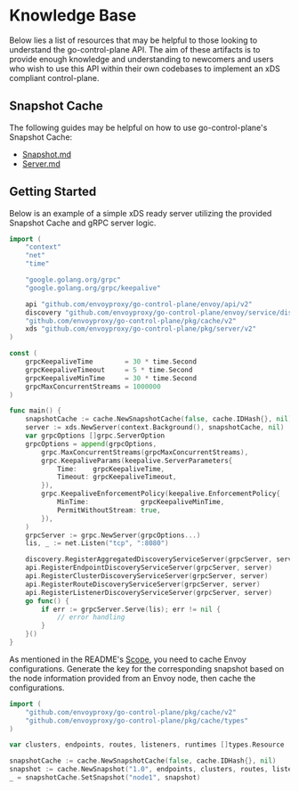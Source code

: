 # Knowledge Base

Below lies a list of resources that may be helpful to those looking to understand the go-control-plane API. The aim of these artifacts is to provide enough knowledge and understanding to newcomers and users who wish to use this API within their own codebases to implement an xDS compliant control-plane.

## Snapshot Cache
The following guides may be helpful on how to use go-control-plane's Snapshot Cache:
- [Snapshot.md](cache/Snapshot.md)
- [Server.md](cache/Server.md)

## Getting Started
Below is an example of a simple xDS ready server utilizing the provided Snapshot Cache and gRPC server logic.

```go
import (
    "context"
    "net"
    "time"

    "google.golang.org/grpc"
    "google.golang.org/grpc/keepalive"

    api "github.com/envoyproxy/go-control-plane/envoy/api/v2"
    discovery "github.com/envoyproxy/go-control-plane/envoy/service/discovery/v2"
    "github.com/envoyproxy/go-control-plane/pkg/cache/v2"
    xds "github.com/envoyproxy/go-control-plane/pkg/server/v2"
)

const (
    grpcKeepaliveTime        = 30 * time.Second
    grpcKeepaliveTimeout     = 5 * time.Second
    grpcKeepaliveMinTime     = 30 * time.Second
    grpcMaxConcurrentStreams = 1000000
)

func main() {
    snapshotCache := cache.NewSnapshotCache(false, cache.IDHash{}, nil)
    server := xds.NewServer(context.Background(), snapshotCache, nil)
    var grpcOptions []grpc.ServerOption
    grpcOptions = append(grpcOptions,
        grpc.MaxConcurrentStreams(grpcMaxConcurrentStreams),
        grpc.KeepaliveParams(keepalive.ServerParameters{
            Time:    grpcKeepaliveTime,
            Timeout: grpcKeepaliveTimeout,
        }),
        grpc.KeepaliveEnforcementPolicy(keepalive.EnforcementPolicy{
            MinTime:             grpcKeepaliveMinTime,
            PermitWithoutStream: true,
        }),
    )
    grpcServer := grpc.NewServer(grpcOptions...)
    lis, _ := net.Listen("tcp", ":8080")

    discovery.RegisterAggregatedDiscoveryServiceServer(grpcServer, server)
    api.RegisterEndpointDiscoveryServiceServer(grpcServer, server)
    api.RegisterClusterDiscoveryServiceServer(grpcServer, server)
    api.RegisterRouteDiscoveryServiceServer(grpcServer, server)
    api.RegisterListenerDiscoveryServiceServer(grpcServer, server)
    go func() {
        if err := grpcServer.Serve(lis); err != nil {
            // error handling
        }
    }()
}
```

As mentioned in the README's [Scope](https://github.com/envoyproxy/go-control-plane/blob/master/README.md#scope), you need to cache Envoy configurations.
Generate the key for the corresponding snapshot based on the node information provided from an Envoy node, then cache the configurations.

```go
import (
    "github.com/envoyproxy/go-control-plane/pkg/cache/v2"
    "github.com/envoyproxy/go-control-plane/pkg/cache/types"
)

var clusters, endpoints, routes, listeners, runtimes []types.Resource

snapshotCache := cache.NewSnapshotCache(false, cache.IDHash{}, nil)
snapshot := cache.NewSnapshot("1.0", endpoints, clusters, routes, listeners, runtimes)
_ = snapshotCache.SetSnapshot("node1", snapshot)
```
